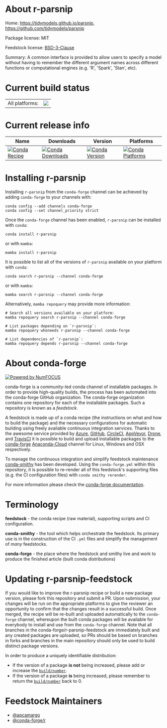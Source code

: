 About r-parsnip
===============

Home: https://tidymodels.github.io/parsnip, https://github.com/tidymodels/parsnip

Package license: MIT

Feedstock license: [BSD-3-Clause](https://github.com/conda-forge/r-parsnip-feedstock/blob/main/LICENSE.txt)

Summary: A common interface is provided to allow users to specify a model without having to remember the different argument names across different functions or computational engines (e.g. 'R', 'Spark', 'Stan', etc).

Current build status
====================


<table><tr><td>All platforms:</td>
    <td>
      <a href="https://dev.azure.com/conda-forge/feedstock-builds/_build/latest?definitionId=4791&branchName=main">
        <img src="https://dev.azure.com/conda-forge/feedstock-builds/_apis/build/status/r-parsnip-feedstock?branchName=main">
      </a>
    </td>
  </tr>
</table>

Current release info
====================

| Name | Downloads | Version | Platforms |
| --- | --- | --- | --- |
| [![Conda Recipe](https://img.shields.io/badge/recipe-r--parsnip-green.svg)](https://anaconda.org/conda-forge/r-parsnip) | [![Conda Downloads](https://img.shields.io/conda/dn/conda-forge/r-parsnip.svg)](https://anaconda.org/conda-forge/r-parsnip) | [![Conda Version](https://img.shields.io/conda/vn/conda-forge/r-parsnip.svg)](https://anaconda.org/conda-forge/r-parsnip) | [![Conda Platforms](https://img.shields.io/conda/pn/conda-forge/r-parsnip.svg)](https://anaconda.org/conda-forge/r-parsnip) |

Installing r-parsnip
====================

Installing `r-parsnip` from the `conda-forge` channel can be achieved by adding `conda-forge` to your channels with:

```
conda config --add channels conda-forge
conda config --set channel_priority strict
```

Once the `conda-forge` channel has been enabled, `r-parsnip` can be installed with `conda`:

```
conda install r-parsnip
```

or with `mamba`:

```
mamba install r-parsnip
```

It is possible to list all of the versions of `r-parsnip` available on your platform with `conda`:

```
conda search r-parsnip --channel conda-forge
```

or with `mamba`:

```
mamba search r-parsnip --channel conda-forge
```

Alternatively, `mamba repoquery` may provide more information:

```
# Search all versions available on your platform:
mamba repoquery search r-parsnip --channel conda-forge

# List packages depending on `r-parsnip`:
mamba repoquery whoneeds r-parsnip --channel conda-forge

# List dependencies of `r-parsnip`:
mamba repoquery depends r-parsnip --channel conda-forge
```


About conda-forge
=================

[![Powered by
NumFOCUS](https://img.shields.io/badge/powered%20by-NumFOCUS-orange.svg?style=flat&colorA=E1523D&colorB=007D8A)](https://numfocus.org)

conda-forge is a community-led conda channel of installable packages.
In order to provide high-quality builds, the process has been automated into the
conda-forge GitHub organization. The conda-forge organization contains one repository
for each of the installable packages. Such a repository is known as a *feedstock*.

A feedstock is made up of a conda recipe (the instructions on what and how to build
the package) and the necessary configurations for automatic building using freely
available continuous integration services. Thanks to the awesome service provided by
[Azure](https://azure.microsoft.com/en-us/services/devops/), [GitHub](https://github.com/),
[CircleCI](https://circleci.com/), [AppVeyor](https://www.appveyor.com/),
[Drone](https://cloud.drone.io/welcome), and [TravisCI](https://travis-ci.com/)
it is possible to build and upload installable packages to the
[conda-forge](https://anaconda.org/conda-forge) [Anaconda-Cloud](https://anaconda.org/)
channel for Linux, Windows and OSX respectively.

To manage the continuous integration and simplify feedstock maintenance
[conda-smithy](https://github.com/conda-forge/conda-smithy) has been developed.
Using the ``conda-forge.yml`` within this repository, it is possible to re-render all of
this feedstock's supporting files (e.g. the CI configuration files) with ``conda smithy rerender``.

For more information please check the [conda-forge documentation](https://conda-forge.org/docs/).

Terminology
===========

**feedstock** - the conda recipe (raw material), supporting scripts and CI configuration.

**conda-smithy** - the tool which helps orchestrate the feedstock.
                   Its primary use is in the construction of the CI ``.yml`` files
                   and simplify the management of *many* feedstocks.

**conda-forge** - the place where the feedstock and smithy live and work to
                  produce the finished article (built conda distributions)


Updating r-parsnip-feedstock
============================

If you would like to improve the r-parsnip recipe or build a new
package version, please fork this repository and submit a PR. Upon submission,
your changes will be run on the appropriate platforms to give the reviewer an
opportunity to confirm that the changes result in a successful build. Once
merged, the recipe will be re-built and uploaded automatically to the
`conda-forge` channel, whereupon the built conda packages will be available for
everybody to install and use from the `conda-forge` channel.
Note that all branches in the conda-forge/r-parsnip-feedstock are
immediately built and any created packages are uploaded, so PRs should be based
on branches in forks and branches in the main repository should only be used to
build distinct package versions.

In order to produce a uniquely identifiable distribution:
 * If the version of a package **is not** being increased, please add or increase
   the [``build/number``](https://docs.conda.io/projects/conda-build/en/latest/resources/define-metadata.html#build-number-and-string).
 * If the version of a package **is** being increased, please remember to return
   the [``build/number``](https://docs.conda.io/projects/conda-build/en/latest/resources/define-metadata.html#build-number-and-string)
   back to 0.

Feedstock Maintainers
=====================

* [@apcamargo](https://github.com/apcamargo/)
* [@conda-forge/r](https://github.com/conda-forge/r/)

